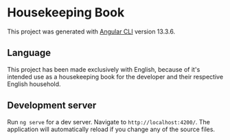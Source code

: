 # Housekeeping Book

This project was generated with [Angular CLI](https://github.com/angular/angular-cli) version 13.3.6.

## Language

This project has been made exclusively with English, because of it's intended use as a housekeeping book for the
developer and their respective English household.

## Development server

Run `ng serve` for a dev server. Navigate to `http://localhost:4200/`. The application will automatically reload if you
change any of the source files.
